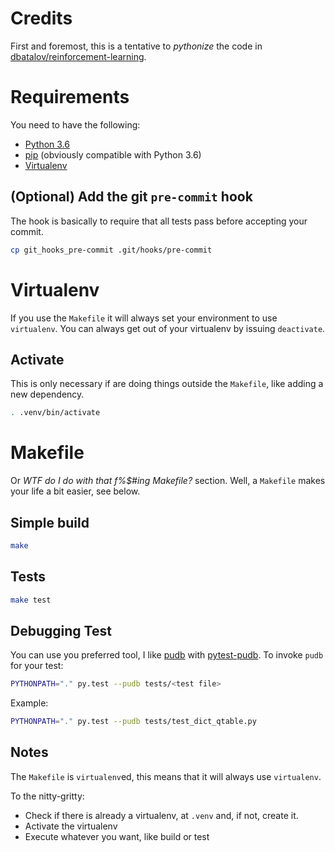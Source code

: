 # Credits

First and foremost, this is a tentative to _pythonize_ the code in [dbatalov/reinforcement-learning](https://github.com/dbatalov/reinforcement-learning).

# Requirements

You need to have the following:
* [Python 3.6](https://www.python.org/downloads/release/python-360/)
* [pip](https://pypi.org/project/pip/) (obviously compatible with Python 3.6)
* [Virtualenv](https://virtualenv.pypa.io/en/stable/)

## (Optional) Add the git `pre-commit` hook

The hook is basically to require that all tests pass before accepting your commit.

```bash
cp git_hooks_pre-commit .git/hooks/pre-commit
```

# Virtualenv

If you use the `Makefile` it will always set your environment to use `virtualenv`.
You can always get out of your virtualenv by issuing `deactivate`.

## Activate

This is only necessary if are doing things outside the `Makefile`, like adding a new dependency.

```bash
. .venv/bin/activate
```

# Makefile

Or _WTF do I do with that f%$#ing Makefile?_ section.
Well, a `Makefile` makes your life a bit easier, see below.

## Simple build
```bash
make
```

## Tests
```bash
make test
```

## Debugging Test

You can use you preferred tool, I like [pudb](https://pypi.org/project/pudb/) with [pytest-pudb](https://pypi.org/project/pytest-pudb/).
To invoke `pudb` for your test:

```bash
PYTHONPATH="." py.test --pudb tests/<test file>
```

Example:

```bash
PYTHONPATH="." py.test --pudb tests/test_dict_qtable.py
```

## Notes

The `Makefile` is `virtualenv`ed, this means that it will always use `virtualenv`.

To the nitty-gritty:
* Check if there is already a virtualenv, at `.venv` and, if not, create it.
* Activate the virtualenv
* Execute whatever you want, like build or test
